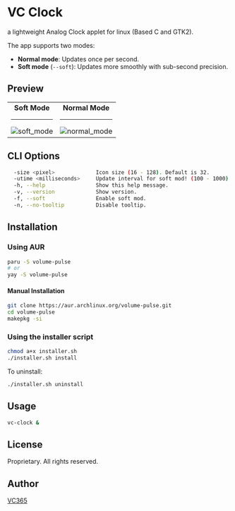 VC Clock
========
a lightweight Analog Clock applet for linux (Based C and GTK2).

The app supports two modes:

- **Normal mode**: Updates once per second.
- **Soft mode** (`--soft`): Updates more smoothly with sub-second precision.

Preview
-------
<div align="center"><table><tr>
    <td align="center">
      <b>Soft Mode</b><hr>
      <img src="https://github.com/user-attachments/assets/3c038bdd-6673-4c1a-8b7b-c9ab8c87214f" alt="soft_mode" />
    </td>
    <td align="center">
      <b>Normal Mode</b><hr>
      <img src="https://github.com/user-attachments/assets/edc7afb3-b3be-4825-a78a-26f561284c86" alt="normal_mode" />
    </td>
  </tr></table></div>

CLI Options
-----------
```bash
  -size <pixel>             Icon size (16 - 128). Default is 32.
  -utime <milliseconds>     Update interval for soft mod! (100 - 1000). Default is 500.
  -h, --help                Show this help message.
  -v, --version             Show version.
  -f, --soft                Enable soft mod.
  -n, --no-tooltip          Disable tooltip.
```

Installation
------------
### Using AUR

```bash
paru -S volume-pulse
# or
yay -S volume-pulse
```
#### Manual Installation
```bash
git clone https://aur.archlinux.org/volume-pulse.git
cd volume-pulse
makepkg -si
```
### Using the installer script

```bash
chmod a+x installer.sh
./installer.sh install
```

To uninstall:

```bash
./installer.sh uninstall
```

Usage
-----
```bash
vc-clock &
```

License
-------
Proprietary. All rights reserved.

Author
------
[VC365](https://github.com/VC365)
